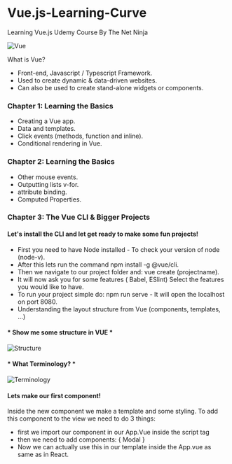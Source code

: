 # Vue.js-Learning-Curve
Learning Vue.js Udemy Course By The Net Ninja

![Vue](https://mblogthumb-phinf.pstatic.net/MjAxOTEwMTZfMjY2/MDAxNTcxMTgyMjIyODQ0.xSg5-1hPPEdwZlg_05HAL2aMZWM6BpFyHpksi9OHpbwg.xQoxPMZ4SQPCtpe6-UyCcYWAoZo43uZnGuIiUvSEwusg.JPEG.jhc9639/Vue.js-cta-main.jpg?type=w800)

What is Vue?
- Front-end, Javascript / Typescript Framework.
- Used to create dynamic & data-driven websites.
- Can also be used to create stand-alone widgets or components.

### Chapter 1: Learning the Basics

- Creating a Vue app.
- Data and templates. 
- Click events (methods, function and inline).
- Conditional rendering in Vue.

### Chapter 2: Learning the Basics

- Other mouse events.
- Outputting lists v-for.
- attribute binding.
- Computed Properties.

### Chapter 3: The Vue CLI & Bigger Projects

#### Let's install the CLI and let get ready to make some fun projects!
- First you need to have Node installed - To check your version of node (node-v).<br>
- After this lets run the command npm install -g @vue/cli.
- Then we navigate to our project folder and: vue create (projectname).
- It will now ask you for some features ( Babel, ESlint) Select the features you would like to have.
- To run your project simple do: npm run serve - It will open the localhost on port 8080.
- Understanding the layout structure from Vue (components, templates, ...)

####  * Show me some structure in VUE *
![Structure](https://user-images.githubusercontent.com/103993166/191212452-5937158c-bd2a-4d5f-b89f-9fff3331301d.JPG)

#### * What Terminology? *
![Terminology](https://user-images.githubusercontent.com/103993166/191213032-9e3fa6da-c278-4284-94a3-6b22d72cf442.JPG)

#### Lets make our first component! 
Inside the new component we make a template and some styling. 
To add this component to the view we need to do 3 things:
- first we import our component in our App.Vue inside the script tag
- then we need to add components: { Modal } 
- Now we can actually use this in our template inside the App.vue as <Modal /> same as in React.